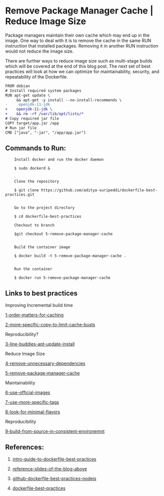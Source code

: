 # Remove Package Manager Cache | Reduce Image Size

Package managers maintain their own cache which may end up in the image. One way to deal with it is
to remove the cache in the same RUN instruction that installed packages. Removing it in another RUN
instruction would not reduce the image size.

There are further ways to reduce image size such as multi-stage builds which will be covered at the
end of this blog post. The next set of best practices will look at how we can optimize for 
maintainability, security, and repeatability of the Dockerfile.


```diff
FROM debian
# Install required system packages
RUN apt-get update \
     && apt-get -y install --no-install-recommends \
-     openjdk-11-jdk
+    openjdk-11-jdk \
+    && rm -rf /var/lib/apt/lists/*
# Copy required jar file 
COPY target/app.jar /app
# Run jar file
CMD ["java", "-jar", "/app/app.jar"]   
```


## Commands to Run: 

```
    Install docker and run the docker daemon
 
    $ sudo dockerd &    
 
 
    Clone the repository 
 
    $ git clone https://github.com/aditya-suripeddi/dockerfile-best-practices.git
 
 
    Go to the project directory 
 
    $ cd dockerfile-best-practices
 
    Checkout to branch 
  
    $git checkout 5-remove-package-manager-cache
  
 
    Build the container image
 
    $ docker build -t 5-remove-package-manager-cache . 
 
 
    Run the container
 
    $ docker run 5-remove-package-manager-cache
 ```


## Links to best practices

Improving Incremental build time

[1-order-matters-for-caching](https://github.com/aditya-suripeddi/dockerfile-best-practices/tree/1-order-matters-for-caching) 

[2-more-specific-copy-to-limit-cache-busts](https://github.com/aditya-suripeddi/dockerfile-best-practices/tree/2-more-specific-copy-to-limit-cache-busts)

Reproducibility?

[3-line-buddies-apt-update-install](https://github.com/aditya-suripeddi/dockerfile-best-practices/tree/3-line-buddies-apt-update-install)

Reduce Image Size

[4-remove-unnecessary-dependencies](https://github.com/aditya-suripeddi/dockerfile-best-practices/tree/4-remove-unnecessary-dependencies)

[5-remove-package-manager-cache](https://github.com/aditya-suripeddi/dockerfile-best-practices/tree/5-remove-package-manager-cache)

Maintainability 

[6-use-official-images](https://github.com/aditya-suripeddi/dockerfile-best-practices/tree/6-use-official-images)

[7-use-more-specific-tags](https://github.com/aditya-suripeddi/dockerfile-best-practices/tree/7-user-more-specific-tags)

[8-look-for-minimal-flavors](https://github.com/aditya-suripeddi/dockerfile-best-practices/tree/8-look-for-mininal-flavors)

Reproducibility

[9-build-from-source-in-consistent-environemnt](https://github.com/aditya-suripeddi/dockerfile-best-practices/tree/9-build-from-source-in-consistent-environment)


## References:

  1.  [intro-guide-to-dockerfile-best-practices](https://www.docker.com/blog/intro-guide-to-dockerfile-best-practices/)

  2.  [reference-slides-of-the-blog-above](https://drive.google.com/file/d/16t_-DRTohzyVPJy6Cx8a3PxLQ-95CfYK/view)

  3.  [github-dockerfile-best-practices-nodejs](https://github.com/juan131/dockerfile-best-practices)
  
  4.  [dockerfile-best-practices](https://www.youtube.com/watch?v=JofsaZ3H1qM&t=391s)

